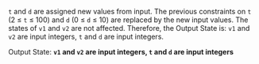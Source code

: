 `t` and `d` are assigned new values from input. The previous constraints on `t` (2 ≤ `t` ≤ 100) and `d` (0 ≤ `d` ≤ 10) are replaced by the new input values. The states of `v1` and `v2` are not affected. Therefore, the Output State is: `v1` and `v2` are input integers, `t` and `d` are input integers. 

Output State: **`v1` and `v2` are input integers, `t` and `d` are input integers**